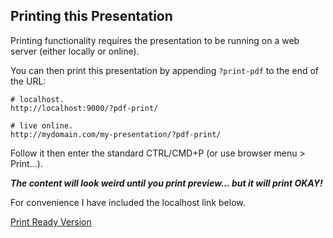 ##  Printing this Presentation

Printing functionality requires the presentation to be running on a web server (either locally or online).

You can then print this presentation by appending ```?print-pdf```  to the end of the URL:
```
# localhost.
http://localhost:9000/?pdf-print/

# live online.
http://mydomain.com/my-presentation/?pdf-print/
```

Follow it then enter the standard CTRL/CMD+P (or use browser menu > Print...).

_**The content will look weird until you print preview... but it will print OKAY!**_

For convenience I have included the localhost link below.

[Print Ready Version](http://localhost:9000/?print-pdf/)<!-- .element: target="_blank" data-preview-link -->
